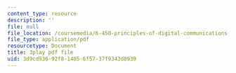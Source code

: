 ```yaml
---
content_type: resource
description: ''
file: null
file_location: /coursemedia/6-450-principles-of-digital-communications-i-fall-2006/3d9cd93692f814056f5737f9343d8939_zJ56b-aErN4.pdf
file_type: application/pdf
resourcetype: Document
title: 3play pdf file
uid: 3d9cd936-92f8-1405-6f57-37f9343d8939
---
```

